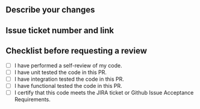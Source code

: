 ## Describe your changes


## Issue ticket number and link


## Checklist before requesting a review
- [ ] I have performed a self-review of my code.
- [ ] I have unit tested the code in this PR.
- [ ] I have integration tested the code in this PR.
- [ ] I have functional tested the code in this PR.
- [ ] I certify that this code meets the JIRA ticket or Github Issue Acceptance Requirements.
